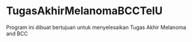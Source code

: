 # TugasAkhirMelanomaBCCTelU
Program ini dibuat bertujuan untuk menyelesaikan Tugas Akhir Melanoma and BCC
